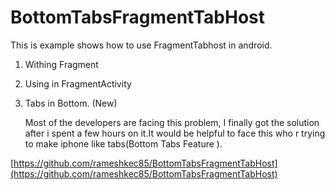 BottomTabsFragmentTabHost
=========================

This is example shows  how to use FragmentTabhost in android.

1. Withing Fragment

2. Using in FragmentActivity

3. Tabs in Bottom. (New)
    
    Most of the developers are  facing this  problem, I finally got the solution after i spent a few hours on it.It would be helpful to face 
this who r trying to make iphone like tabs(Bottom Tabs Feature ).

  [https://github.com/rameshkec85/BottomTabsFragmentTabHost](https://github.com/rameshkec85/BottomTabsFragmentTabHost)

